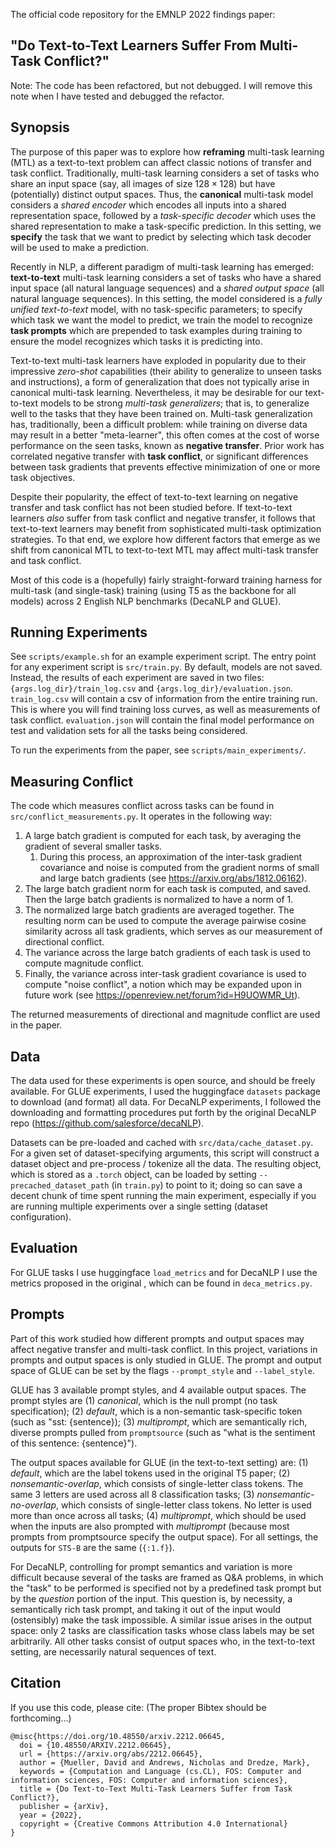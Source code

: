 The official code repository for the EMNLP 2022 findings paper:

## "Do Text-to-Text Learners Suffer From Multi-Task Conflict?"

Note: The code has been refactored, but not debugged. I will remove this note when I have tested and debugged the refactor.

## Synopsis

The purpose of this paper was to explore how **reframing** multi-task learning (MTL) as a text-to-text problem can affect classic notions of transfer and task conflict. Traditionally, multi-task learning considers a set of tasks who share an input space (say, all images of size $128\times128$) but have (potentially) distinct output spaces. Thus, the **canonical** multi-task model considers a _shared encoder_ which encodes all inputs into a shared representation space, followed by a _task-specific decoder_ which uses the shared representation to make a task-specific prediction.
In this setting, we **specify** the task that we want to predict by selecting which task decoder will be used to make a prediction.

Recently in NLP, a different paradigm of multi-task learning has emerged: **text-to-text** multi-task learning considers a set of tasks who have a shared input space (all natural language sequences) and a _shared output space_ (all natural language sequences).
In this setting, the model considered is a _fully unified text-to-text_ model, with no task-specific parameters;
to specify which task we want the model to predict, we train the model to recognize **task prompts** which are prepended to task examples during training to ensure the model recognizes which tasks it is predicting into.

Text-to-text multi-task learners have exploded in popularity due to their impressive _zero-shot_ capabilities (their ability to generalize to unseen tasks and instructions), a form of generalization that does not typically arise in canonical multi-task learning.
Nevertheless, it may be desirable for our text-to-text models to be strong _multi-task generalizers_; that is, to generalize well to the tasks that they have been trained on.
Multi-task generalization has, traditionally, been a difficult problem: while training on diverse data may result in a better "meta-learner", this often comes at the cost of worse performance on the seen tasks, known as **negative transfer**.
Prior work has correlated negative transfer with **task conflict**, or significant differences between task gradients that prevents effective minimization of one or more task objectives.

Despite their popularity, the effect of text-to-text learning on negative transfer and task conflict has not been studied before.
If text-to-text learners _also_ suffer from task conflict and negative transfer, it follows that text-to-text learners may benefit from sophisticated multi-task optimization strategies.
To that end, we explore how different factors that emerge as we shift from canonical MTL to text-to-text MTL may affect multi-task transfer and task conflict.

Most of this code is a (hopefully) fairly straight-forward training harness for multi-task (and single-task) training (using T5 as the backbone for all models) across 2 English NLP benchmarks (DecaNLP and GLUE).

## Running Experiments

See `scripts/example.sh` for an example experiment script.
The entry point for any experiment script is `src/train.py`.
By default, models are not saved.
Instead, the results of each experiment are saved in two files: `{args.log_dir}/train_log.csv` and `{args.log_dir}/evaluation.json`.
`train_log.csv` will contain a csv of information from the entire training run. This is where you will find training loss curves, as well as measurements of task conflict.
`evaluation.json` will contain the final model performance on test and validation sets for all the tasks being considered.

To run the experiments from the paper, see `scripts/main_experiments/`.

## Measuring Conflict

The code which measures conflict across tasks can be found in `src/conflict_measurements.py`. It operates in the following way:
1. A large batch gradient is computed for each task, by averaging the gradient of several smaller tasks.
   1. During this process, an approximation of the inter-task gradient covariance and noise is computed from the gradient norms of small and large batch gradients (see https://arxiv.org/abs/1812.06162).
2. The large batch gradient norm for each task is computed, and saved. Then the large batch gradients is normalized to have a norm of 1.
3. The normalized large batch gradients are averaged together. The resulting norm can be used to compute the average pairwise cosine similarity across all task gradients, which serves as our measurement of directional conflict.
4. The variance across the large batch gradients of each task is used to compute magnitude conflict.
5. Finally, the variance across inter-task gradient covariance is used to compute "noise conflict", a notion which may be expanded upon in future work (see https://openreview.net/forum?id=H9UOWMR_Ut).

The returned measurements of directional and magnitude conflict are used in the paper.

## Data

The data used for these experiments is open source, and should be freely available.
For GLUE experiments, I used the huggingface `datasets` package to download (and format) all data.
For DecaNLP experiments, I followed the downloading and formatting procedures put forth by the original DecaNLP repo (https://github.com/salesforce/decaNLP).

Datasets can be pre-loaded and cached with `src/data/cache_dataset.py`. For a given set of dataset-specifying arguments, this script will construct a dataset object and pre-process / tokenize all the data.
The resulting object, which is stored as a `.torch` object, can be loaded by setting `--precached_dataset_path` (in `train.py`) to point to it; doing so can save a decent chunk of time spent running the main experiment, especially if you are running multiple experiments over a single setting (dataset configuration).

## Evaluation

For GLUE tasks I use huggingface `load_metrics` and for DecaNLP I use the metrics proposed in the original , which can
be found in `deca_metrics.py`.

## Prompts

Part of this work studied how different prompts and output spaces may affect negative transfer and multi-task conflict.
In this project, variations in prompts and output spaces is only studied in GLUE.
The prompt and output space of GLUE can be set by the flags `--prompt_style` and `--label_style`.

GLUE has 3 available prompt styles, and 4 available output spaces.
The prompt styles are (1) _canonical_, which is the null prompt (no task specification); (2) _default_, which is a non-semantic task-specific token (such as "sst: {sentence}); (3) _multiprompt_, which are semantically rich, diverse prompts pulled from `promptsource` (such as "what is the sentiment of this sentence: {sentence}").

The output spaces available for GLUE (in the text-to-text setting) are: (1) _default_, which are the label tokens used in the original T5 paper; (2) _nonsemantic-overlap_, which consists of single-letter class tokens. The same 3 letters are used across all 8 classification tasks; (3) _nonsemantic-no-overlap_, which consists of single-letter class tokens. No letter is used more than once across all tasks; (4) _multiprompt_, which should be used when the inputs are also prompted with _multiprompt_ (because most prompts from promptsource specify the output space). For all settings, the outputs for `STS-B` are the same (`{:1.f}`).


For DecaNLP, controlling for prompt semantics and variation is more difficult because several of the tasks are framed as Q&A problems, in which the "task" to be performed is specified not by a predefined task prompt but by the _question_ portion of the input. This question is, by necessity, a semantically rich task prompt, and taking it out of the input would (ostensibly) make the task impossible.
A similar issue arises in the output space: only 2 tasks are classification tasks whose class labels may be set arbitrarily. All other tasks consist of output spaces who, in the text-to-text setting, are necessarily natural sequences of text.


## Citation

If you use this code, please cite: (The proper Bibtex should be forthcoming...)
```
@misc{https://doi.org/10.48550/arxiv.2212.06645,
  doi = {10.48550/ARXIV.2212.06645},
  url = {https://arxiv.org/abs/2212.06645},
  author = {Mueller, David and Andrews, Nicholas and Dredze, Mark},
  keywords = {Computation and Language (cs.CL), FOS: Computer and information sciences, FOS: Computer and information sciences},
  title = {Do Text-to-Text Multi-Task Learners Suffer from Task Conflict?},
  publisher = {arXiv},
  year = {2022},
  copyright = {Creative Commons Attribution 4.0 International}
}
```
